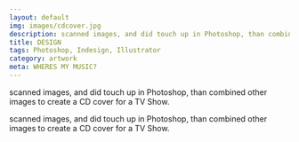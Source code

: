 ```yaml
---
layout: default
img: images/cdcover.jpg
description: scanned images, and did touch up in Photoshop, than combined other images to create a CD cover for a TV Show.
title: DESIGN
tags: Photoshop, Indesign, Illustrator
category: artwork
meta: WHERES MY MUSIC?
---
```



scanned images, and did touch up in Photoshop, than combined other images to create a CD cover for a TV Show.

scanned images, and did touch up in Photoshop, than combined other images to create a CD cover for a TV Show.
